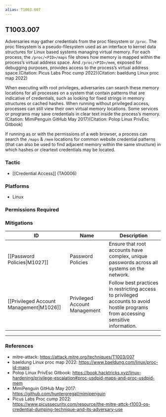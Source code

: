 ```yaml
---
alias: T1003.007
---
```


## T1003.007

Adversaries may gather credentials from the proc filesystem or `/proc`. The proc filesystem is a pseudo-filesystem used as an interface to kernel data structures for Linux based systems managing virtual memory. For each process, the `/proc/<PID>/maps` file shows how memory is mapped within the process’s virtual address space. And `/proc/<PID>/mem`, exposed for debugging purposes, provides access to the process’s virtual address space.(Citation: Picus Labs Proc cump 2022)(Citation: baeldung Linux proc map 2022)

When executing with root privileges, adversaries can search these memory locations for all processes on a system that contain patterns that are indicative of credentials, such as looking for fixed strings in memory structures or cached hashes. When running without privileged access, processes can still view their own virtual memory locations. Some services or programs may save credentials in clear text inside the process’s memory.(Citation: MimiPenguin GitHub May 2017)(Citation: Polop Linux PrivEsc Gitbook)

If running as or with the permissions of a web browser, a process can search the `/maps` & `/mem` locations for common website credential patterns (that can also be used to find adjacent memory within the same structure) in which hashes or cleartext credentials may be located.


### Tactic
- [[Credential Access]] (TA0006)

### Platforms
- Linux

### Permissions Required

### Mitigations

| ID | Name | Description |
| --- | --- | --- |
| [[Password Policies\|M1027]] | Password Policies | Ensure that root accounts have complex, unique passwords across all systems on the network. |
| [[Privileged Account Management\|M1026]] | Privileged Account Management | Follow best practices in restricting access to privileged accounts to avoid hostile programs from accessing sensitive information. |


---
### References

- mitre-attack: https://attack.mitre.org/techniques/T1003/007
- baeldung Linux proc map 2022: https://www.baeldung.com/linux/proc-id-maps
- Polop Linux PrivEsc Gitbook: https://book.hacktricks.xyz/linux-hardening/privilege-escalation#proc-usdpid-maps-and-proc-usdpid-mem
- MimiPenguin GitHub May 2017: https://github.com/huntergregal/mimipenguin
- Picus Labs Proc cump 2022: https://www.picussecurity.com/resource/the-mitre-attck-t1003-os-credential-dumping-technique-and-its-adversary-use
